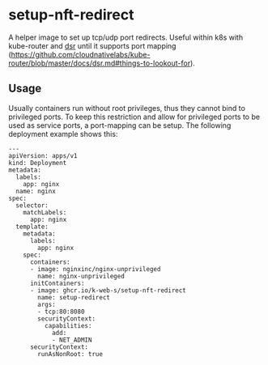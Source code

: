 # setup-nft-redirect

A helper image to set up tcp/udp port redirects. Useful within k8s with kube-router and [dsr](https://github.com/cloudnativelabs/kube-router/blob/master/docs/dsr.md) until it supports port mapping (https://github.com/cloudnativelabs/kube-router/blob/master/docs/dsr.md#things-to-lookout-for).

## Usage

Usually containers run without root privileges, thus they cannot bind to privileged ports. To keep this restriction and allow for privileged ports to be used as service ports, a port-mapping can be setup. The following deployment example shows this:

```
---
apiVersion: apps/v1
kind: Deployment
metadata:
  labels:
    app: nginx
  name: nginx
spec:
  selector:
    matchLabels:
      app: nginx
  template:
    metadata:
      labels:
        app: nginx
    spec:
      containers:
      - image: nginxinc/nginx-unprivileged
        name: nginx-unprivileged
      initContainers:
      - image: ghcr.io/k-web-s/setup-nft-redirect
        name: setup-redirect
        args:
        - tcp:80:8080
        securityContext:
          capabilities:
            add:
            - NET_ADMIN
      securityContext:
        runAsNonRoot: true
```
